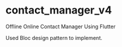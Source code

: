 # contact_manager_v4

Offline Online Contact Manager Using Flutter
 
 Used Bloc design pattern to implement.
 
 
